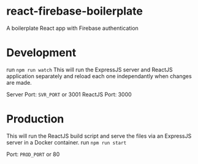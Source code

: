 # react-firebase-boilerplate
A boilerplate React app with Firebase authentication

# Development
run `npm run watch`
This will run the ExpressJS server and ReactJS application separately and reload each one independantly when changes are made.

Server Port: `SVR_PORT` or 3001
ReactJS Port: 3000

# Production
This will run the ReactJS build script and serve the files via an ExpressJS server in a Docker container.
run `npm run start`

Port: `PROD_PORT` or 80
